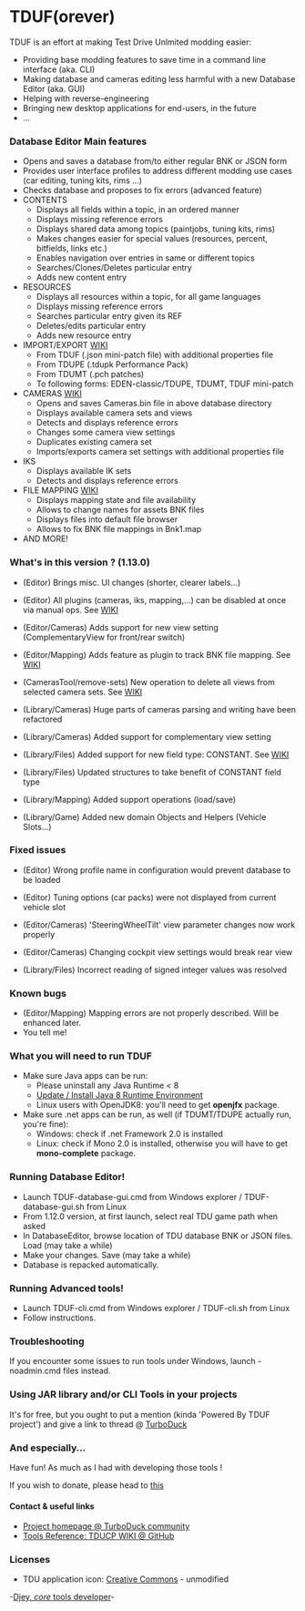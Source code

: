 # TDUF(orever)

TDUF is an effort at making Test Drive Unlmited modding easier:

* Providing base modding features to save time in a command line interface (aka. CLI)
* Making database and cameras editing less harmful with a new Database Editor (aka. GUI)
* Helping with reverse-engineering
* Bringing new desktop applications for end-users, in the future
* ...


### Database Editor Main features
* Opens and saves a database from/to either regular BNK or JSON form
* Provides user interface profiles to address different modding use cases (car editing, tuning kits, rims ...)
* Checks database and proposes to fix errors (advanced feature)
* CONTENTS
    * Displays all fields within a topic, in an ordered manner
    * Displays missing reference errors
    * Displays shared data among topics (paintjobs, tuning kits, rims)
    * Makes changes easier for special values (resources, percent, bitfields, links etc.)
    * Enables navigation over entries in same or different topics
    * Searches/Clones/Deletes particular entry
    * Adds new content entry
* RESOURCES
    * Displays all resources within a topic, for all game languages
    * Displays missing reference errors
    * Searches particular entry given its REF
    * Deletes/edits particular entry
    * Adds new resource entry
* IMPORT/EXPORT [WIKI](https://github.com/djey47/tdu-cp/wiki/TDUF-Database-Editor#import--export-data)
    * From TDUF (.json mini-patch file) with additional properties file
    * From TDUPE (.tdupk Performance Pack)
    * From TDUMT (.pch patches)
    * To following forms: EDEN-classic/TDUPE, TDUMT, TDUF mini-patch
* CAMERAS [WIKI](https://github.com/djey47/tdu-cp/wiki/TDUF-Database-Editor-Cameras)
    * Opens and saves Cameras.bin file in above database directory
    * Displays available camera sets and views
    * Detects and displays reference errors
    * Changes some camera view settings
    * Duplicates existing camera set
    * Imports/exports camera set settings with additional properties file
* IKS
    * Displays available IK sets
    * Detects and displays reference errors
* FILE MAPPING [WIKI](https://github.com/djey47/tdu-cp/wiki/TDUF-Database-Editor-Mapping)
    * Displays mapping state and file availability
    * Allows to change names for assets BNK files
    * Displays files into default file browser
    * Allows to fix BNK file mappings in Bnk1.map 
* AND MORE!


### What's in this version ? (1.13.0)
* (Editor) Brings misc. UI changes (shorter, clearer labels...)
* (Editor) All plugins (cameras, iks, mapping,...) can be disabled at once via manual ops. See [WIKI](https://github.com/djey47/tdu-cp/wiki/TDUF-Editor-Tips)
* (Editor/Cameras) Adds support for new view setting (ComplementaryView for front/rear switch)
* (Editor/Mapping) Adds feature as plugin to track BNK file mapping. See [WIKI](https://github.com/djey47/tdu-cp/wiki/TDUF-Database-Editor-Mapping)

* (CamerasTool/remove-sets) New operation to delete all views from selected camera sets. See [WIKI](https://github.com/djey47/tdu-cp/wiki/TDUF-Customizing-Cameras#f-delete-view-sets)

* (Library/Cameras) Huge parts of cameras parsing and writing have been refactored
* (Library/Cameras) Added support for complementary view setting
* (Library/Files) Added support for new field type: CONSTANT. See [WIKI](https://github.com/djey47/tdu-cp/wiki/TDUF-File-Structure-Reference#field-types)
* (Library/Files) Updated structures to take benefit of CONSTANT field type
* (Library/Mapping) Added support operations (load/save)
* (Library/Game) Added new domain Objects and Helpers (Vehicle Slots...)


### Fixed issues
* (Editor) Wrong profile name in configuration would prevent database to be loaded
* (Editor) Tuning options (car packs) were not displayed from current vehicle slot
* (Editor/Cameras) 'SteeringWheelTilt' view parameter changes now work properly
* (Editor/Cameras) Changing cockpit view settings would break rear view

* (Library/Files) Incorrect reading of signed integer values was resolved


### Known bugs
* (Editor/Mapping) Mapping errors are not properly described. Will be enhanced later.
* You tell me!


### What you will need to run TDUF
* Make sure Java apps can be run:
    - Please uninstall any Java Runtime < 8
    - [Update / Install Java 8 Runtime Environment](http://www.oracle.com/technetwork/java/javase/downloads/jre8-downloads-2133155.html)
    - Linux users with OpenJDK8: you'll need to get **openjfx** package.
* Make sure .net apps can be run, as well (if TDUMT/TDUPE actually run, you're fine):
    - Windows: check if .net Framework 2.0 is installed
    - Linux: check if Mono 2.0 is installed, otherwise you will have to get **mono-complete** package.


### Running Database Editor!
- Launch TDUF-database-gui.cmd from Windows explorer / TDUF-database-gui.sh from Linux
- From 1.12.0 version, at first launch, select real TDU game path when asked 
- In DatabaseEditor, browse location of TDU database BNK or JSON files. Load (may take a while)
- Make your changes. Save (may take a while)
- Database is repacked automatically.


### Running Advanced tools!
- Launch TDUF-cli.cmd from Windows explorer / TDUF-cli.sh from Linux
- Follow instructions.


### Troubleshooting
If you encounter some issues to run tools under Windows, launch -noadmin.cmd files instead.


### Using JAR library and/or CLI Tools in your projects
It's for free, but you ought to put a mention (kinda 'Powered By TDUF project') and give a link to thread @ [TurboDuck](http://forum.turboduck.net/threads/32570-Djey-Discussion-about-new-modding-possibilities)


### And especially...
Have fun! As much as I had with developing those tools !

If you wish to donate, please head to [this](http://bit.ly/13YI3bP)

#### Contact & useful links

* [Project homepage @ TurboDuck community](http://forum.turboduck.net/forums/57-Mod-Tools-Support)
* [Tools Reference: TDUCP WIKI @ GitHub](https://github.com/djey47/tdu-cp/wiki/Tools-reference)


### Licenses

* TDU application icon: [Creative Commons](https://creativecommons.org/licenses/by-nc-nd/4.0/#) - unmodified


-[Djey, *core* tools developer](https://github.com/djey47)-
